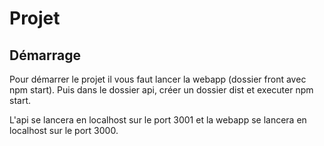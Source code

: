 # Projet

## Démarrage

Pour démarrer le projet il vous faut lancer la webapp (dossier front avec npm start).
Puis dans le dossier api, créer un dossier dist et executer npm start.

L'api se lancera en localhost sur le port 3001 et la webapp se lancera en localhost sur le port 3000.